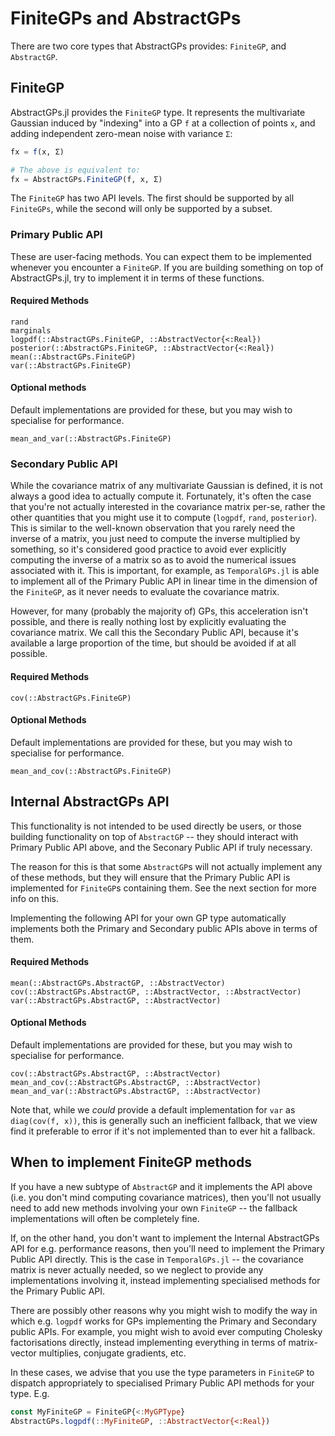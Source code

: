 # FiniteGPs and AbstractGPs

There are two core types that AbstractGPs provides: `FiniteGP`, and `AbstractGP`.


## FiniteGP

AbstractGPs.jl provides the `FiniteGP` type. It represents the multivariate Gaussian induced by "indexing" into a GP `f` at a collection of points `x`, and adding independent zero-mean noise with variance `Σ`:
```julia
fx = f(x, Σ)

# The above is equivalent to:
fx = AbstractGPs.FiniteGP(f, x, Σ)
```

The `FiniteGP` has two API levels.
The first should be supported by all `FiniteGPs`, while the second will only be supported by a subset.



### Primary Public API

These are user-facing methods.
You can expect them to be implemented whenever you encounter a `FiniteGP`.
If you are building something on top of AbstractGPs.jl, try to implement it in terms of these functions.

#### Required Methods

```@docs
rand
marginals
logpdf(::AbstractGPs.FiniteGP, ::AbstractVector{<:Real})
posterior(::AbstractGPs.FiniteGP, ::AbstractVector{<:Real})
mean(::AbstractGPs.FiniteGP)
var(::AbstractGPs.FiniteGP)

```

#### Optional methods
Default implementations are provided for these, but you may wish to specialise for performance.
```@docs
mean_and_var(::AbstractGPs.FiniteGP)
```



### Secondary Public API

While the covariance matrix of any multivariate Gaussian is defined, it is not always a good idea to actually compute it.
Fortunately, it's often the case that you're not actually interested in the covariance matrix per-se, rather the other quantities that you might use it to compute (`logpdf`, `rand`, `posterior`).
This is similar to the well-known observation that you rarely need the inverse of a matrix, you just need to compute the inverse multiplied by something, so it's considered good practice to avoid ever explicitly computing the inverse of a matrix so as to avoid the numerical issues associated with it.
This is important, for example, as `TemporalGPs.jl` is able to implement all of the Primary Public API in linear time in the dimension of the `FiniteGP`, as it never needs to evaluate the covariance matrix.

However, for many (probably the majority of) GPs, this acceleration isn't possible, and there is really nothing lost by explicitly evaluating the covariance matrix.
We call this the Secondary Public API, because it's available a large proportion of the time, but should be avoided if at all possible.

#### Required Methods

```@docs
cov(::AbstractGPs.FiniteGP)
```

#### Optional Methods
Default implementations are provided for these, but you may wish to specialise for performance.
```@docs
mean_and_cov(::AbstractGPs.FiniteGP)
```


## Internal AbstractGPs API

This functionality is not intended to be used directly be users, or those building functionality on top of `AbstractGP` -- they should interact with Primary Public API above, and the Seconary Public API if truly necessary.

The reason for this is that some `AbstractGP`s will not actually implement any of these methods, but they will ensure that the Primary Public API is implemented for `FiniteGP`s containing them.
See the next section for more info on this.

Implementing the following API for your own GP type automatically implements both the Primary and Secondary public APIs above in terms of them.


#### Required Methods

```@docs
mean(::AbstractGPs.AbstractGP, ::AbstractVector)
cov(::AbstractGPs.AbstractGP, ::AbstractVector, ::AbstractVector)
var(::AbstractGPs.AbstractGP, ::AbstractVector)
```

#### Optional Methods
Default implementations are provided for these, but you may wish to specialise for performance.
```@docs
cov(::AbstractGPs.AbstractGP, ::AbstractVector)
mean_and_cov(::AbstractGPs.AbstractGP, ::AbstractVector)
mean_and_var(::AbstractGPs.AbstractGP, ::AbstractVector)
```

Note that, while we _could_ provide a default implementation for `var` as `diag(cov(f, x))`, this is generally such an inefficient fallback, that we view find it preferable to error if it's not implemented than to ever hit a fallback.



## When to implement FiniteGP methods

If you have a new subtype of `AbstractGP` and it implements the API above (i.e. you don't mind computing covariance matrices), then you'll not usually need to add new methods involving your own `FiniteGP` -- the fallback implementations will often be completely fine.

If, on the other hand, you don't want to implement the Internal AbstractGPs API for e.g. performance reasons, then you'll need to implement the Primary Public API directly.
This is the case in `TemporalGPs.jl` -- the covariance matrix is never actually needed, so we neglect to provide any implementations involving it, instead implementing specialised methods for the Primary Public API.

There are possibly other reasons why you might wish to modify the way in which e.g. `logpdf` works for GPs implementing the Primary and Secondary public APIs.
For example, you might wish to avoid ever computing Cholesky factorisations directly, instead implementing everything in terms of matrix-vector multiplies, conjugate gradients, etc.

In these cases, we advise that you use the type parameters in `FiniteGP` to dispatch appropriately to specialised Primary Public API methods for your type. E.g.
```julia
const MyFiniteGP = FiniteGP{<:MyGPType}
AbstractGPs.logpdf(::MyFiniteGP, ::AbstractVector{<:Real})
```

